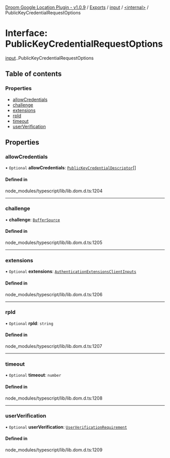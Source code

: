[Droom Google Location Plugin - v1.0.9](../README.md) / [Exports](../modules.md) / [input](../modules/input.md) / [<internal\>](../modules/input._internal_.md) / PublicKeyCredentialRequestOptions

# Interface: PublicKeyCredentialRequestOptions

[input](../modules/input.md).[<internal>](../modules/input._internal_.md).PublicKeyCredentialRequestOptions

## Table of contents

### Properties

- [allowCredentials](input._internal_.PublicKeyCredentialRequestOptions.md#allowcredentials)
- [challenge](input._internal_.PublicKeyCredentialRequestOptions.md#challenge)
- [extensions](input._internal_.PublicKeyCredentialRequestOptions.md#extensions)
- [rpId](input._internal_.PublicKeyCredentialRequestOptions.md#rpid)
- [timeout](input._internal_.PublicKeyCredentialRequestOptions.md#timeout)
- [userVerification](input._internal_.PublicKeyCredentialRequestOptions.md#userverification)

## Properties

### allowCredentials

• `Optional` **allowCredentials**: [`PublicKeyCredentialDescriptor`](input._internal_.PublicKeyCredentialDescriptor.md)[]

#### Defined in

node_modules/typescript/lib/lib.dom.d.ts:1204

___

### challenge

• **challenge**: [`BufferSource`](../modules/input._internal_.md#buffersource)

#### Defined in

node_modules/typescript/lib/lib.dom.d.ts:1205

___

### extensions

• `Optional` **extensions**: [`AuthenticationExtensionsClientInputs`](input._internal_.AuthenticationExtensionsClientInputs.md)

#### Defined in

node_modules/typescript/lib/lib.dom.d.ts:1206

___

### rpId

• `Optional` **rpId**: `string`

#### Defined in

node_modules/typescript/lib/lib.dom.d.ts:1207

___

### timeout

• `Optional` **timeout**: `number`

#### Defined in

node_modules/typescript/lib/lib.dom.d.ts:1208

___

### userVerification

• `Optional` **userVerification**: [`UserVerificationRequirement`](../modules/input._internal_.md#userverificationrequirement)

#### Defined in

node_modules/typescript/lib/lib.dom.d.ts:1209
